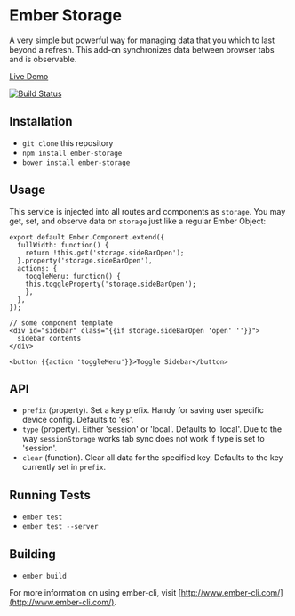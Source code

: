 # Ember Storage

A very simple but powerful way for managing data that you which to last
beyond a refresh. This add-on synchronizes data between browser tabs and is
observable.

[Live Demo](http://storage.jerel.co/)

[![Build Status](https://travis-ci.org/jerel/ember-storage.svg?branch=master)](https://travis-ci.org/jerel/ember-storage)

## Installation

* `git clone` this repository
* `npm install ember-storage`
* `bower install ember-storage`

## Usage

This service is injected into all routes and components as `storage`. You
may get, set, and observe data on `storage` just like a regular Ember Object:

    export default Ember.Component.extend({
      fullWidth: function() {
        return !this.get('storage.sideBarOpen');
      }.property('storage.sideBarOpen'),
      actions: {
        toggleMenu: function() {
        this.toggleProperty('storage.sideBarOpen');
        },
      },
    });

    // some component template
    <div id="sidebar" class="{{if storage.sideBarOpen 'open' ''}}">
      sidebar contents
    </div>

    <button {{action 'toggleMenu'}}>Toggle Sidebar</button>

## API

* `prefix` (property). Set a key prefix. Handy for saving user specific device config. Defaults to 'es'.
* `type` (property). Either 'session' or 'local'. Defaults to 'local'. Due to the way `sessionStorage` works tab sync does not work if type is set to 'session'.
* `clear` (function). Clear all data for the specified key. Defaults to the key currently set in `prefix`.

## Running Tests

* `ember test`
* `ember test --server`

## Building

* `ember build`

For more information on using ember-cli, visit [http://www.ember-cli.com/](http://www.ember-cli.com/).
